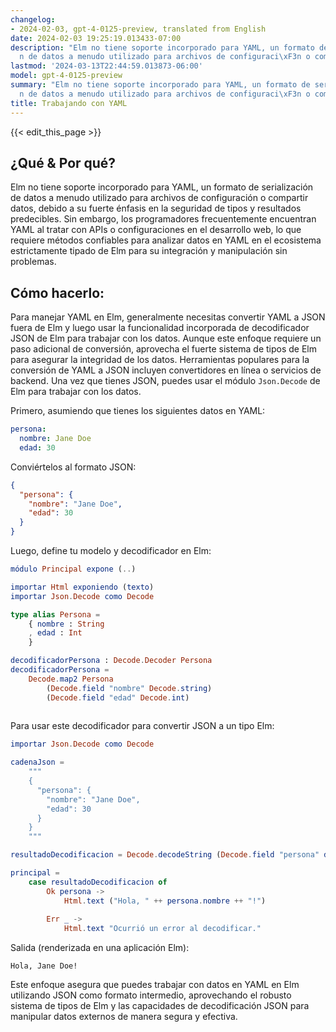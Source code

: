 ```yaml
---
changelog:
- 2024-02-03, gpt-4-0125-preview, translated from English
date: 2024-02-03 19:25:19.013433-07:00
description: "Elm no tiene soporte incorporado para YAML, un formato de serializaci\xF3\
  n de datos a menudo utilizado para archivos de configuraci\xF3n o compartir datos,\u2026"
lastmod: '2024-03-13T22:44:59.013873-06:00'
model: gpt-4-0125-preview
summary: "Elm no tiene soporte incorporado para YAML, un formato de serializaci\xF3\
  n de datos a menudo utilizado para archivos de configuraci\xF3n o compartir datos,\u2026"
title: Trabajando con YAML
---
```


{{< edit_this_page >}}

## ¿Qué & Por qué?

Elm no tiene soporte incorporado para YAML, un formato de serialización de datos a menudo utilizado para archivos de configuración o compartir datos, debido a su fuerte énfasis en la seguridad de tipos y resultados predecibles. Sin embargo, los programadores frecuentemente encuentran YAML al tratar con APIs o configuraciones en el desarrollo web, lo que requiere métodos confiables para analizar datos en YAML en el ecosistema estrictamente tipado de Elm para su integración y manipulación sin problemas.

## Cómo hacerlo:

Para manejar YAML en Elm, generalmente necesitas convertir YAML a JSON fuera de Elm y luego usar la funcionalidad incorporada de decodificador JSON de Elm para trabajar con los datos. Aunque este enfoque requiere un paso adicional de conversión, aprovecha el fuerte sistema de tipos de Elm para asegurar la integridad de los datos. Herramientas populares para la conversión de YAML a JSON incluyen convertidores en línea o servicios de backend. Una vez que tienes JSON, puedes usar el módulo `Json.Decode` de Elm para trabajar con los datos.

Primero, asumiendo que tienes los siguientes datos en YAML:

```yaml
persona:
  nombre: Jane Doe
  edad: 30
```

Conviértelos al formato JSON:

```json
{
  "persona": {
    "nombre": "Jane Doe",
    "edad": 30
  }
}
```

Luego, define tu modelo y decodificador en Elm:

```elm
módulo Principal expone (..)

importar Html exponiendo (texto)
importar Json.Decode como Decode

type alias Persona =
    { nombre : String
    , edad : Int
    }

decodificadorPersona : Decode.Decoder Persona
decodificadorPersona =
    Decode.map2 Persona
        (Decode.field "nombre" Decode.string)
        (Decode.field "edad" Decode.int)
        
```

Para usar este decodificador para convertir JSON a un tipo Elm:

```elm
importar Json.Decode como Decode

cadenaJson = 
    """
    {
      "persona": {
        "nombre": "Jane Doe",
        "edad": 30
      }
    }
    """

resultadoDecodificacion = Decode.decodeString (Decode.field "persona" decodificadorPersona) cadenaJson

principal =
    case resultadoDecodificacion of
        Ok persona ->
            Html.text ("Hola, " ++ persona.nombre ++ "!")
            
        Err _ ->
            Html.text "Ocurrió un error al decodificar."
```

Salida (renderizada en una aplicación Elm):
```
Hola, Jane Doe!
```

Este enfoque asegura que puedes trabajar con datos en YAML en Elm utilizando JSON como formato intermedio, aprovechando el robusto sistema de tipos de Elm y las capacidades de decodificación JSON para manipular datos externos de manera segura y efectiva.
